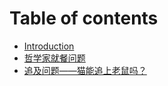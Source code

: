 # Table of contents

* [Introduction](README.md)
* [哲学家就餐问题](dining-philosophers-problem.md)
* [追及问题——猫能追上老鼠吗？](zhui-ji-wen-ti-mao-neng-zhui-shang-lao-shu-ma.md)

